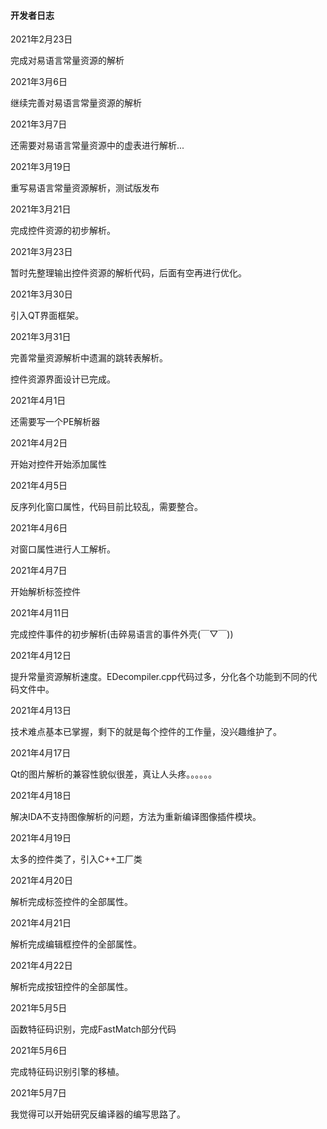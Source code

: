 #### 开发者日志

2021年2月23日

完成对易语言常量资源的解析

2021年3月6日

继续完善对易语言常量资源的解析

2021年3月7日

还需要对易语言常量资源中的虚表进行解析...

2021年3月19日

重写易语言常量资源解析，测试版发布

2021年3月21日

完成控件资源的初步解析。

2021年3月23日

暂时先整理输出控件资源的解析代码，后面有空再进行优化。

2021年3月30日

引入QT界面框架。

2021年3月31日

完善常量资源解析中遗漏的跳转表解析。

控件资源界面设计已完成。

2021年4月1日

还需要写一个PE解析器

2021年4月2日

开始对控件开始添加属性

2021年4月5日

反序列化窗口属性，代码目前比较乱，需要整合。

2021年4月6日

对窗口属性进行人工解析。

2021年4月7日

开始解析标签控件

2021年4月11日

完成控件事件的初步解析(击碎易语言的事件外壳(￣▽￣))

2021年4月12日

提升常量资源解析速度。EDecompiler.cpp代码过多，分化各个功能到不同的代码文件中。

2021年4月13日

技术难点基本已掌握，剩下的就是每个控件的工作量，没兴趣维护了。

2021年4月17日

Qt的图片解析的兼容性貌似很差，真让人头疼。。。。。。

2021年4月18日

解决IDA不支持图像解析的问题，方法为重新编译图像插件模块。

2021年4月19日

太多的控件类了，引入C++工厂类

2021年4月20日

解析完成标签控件的全部属性。

2021年4月21日

解析完成编辑框控件的全部属性。

2021年4月22日

解析完成按钮控件的全部属性。

2021年5月5日

函数特征码识别，完成FastMatch部分代码

2021年5月6日

完成特征码识别引擎的移植。

2021年5月7日

我觉得可以开始研究反编译器的编写思路了。